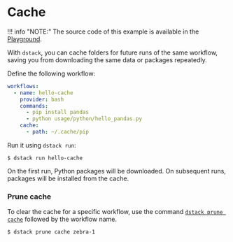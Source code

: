 # Cache

!!! info "NOTE:"
    The source code of this example is available in the <a href="https://github.com/dstackai/dstack-playground#readme" target="__blank">Playground</a>.

With `dstack`, you can cache folders for future runs of the same workflow, saving you from downloading the same data or
packages repeatedly.

Define the following workflow:

<div editor-title=".dstack/workflows/cache.yaml"> 

```yaml
workflows:
  - name: hello-cache
    provider: bash
    commands:
      - pip install pandas
      - python usage/python/hello_pandas.py
    cache:
      - path: ~/.cache/pip
```

</div>

Run it using `dstack run`:

<div class="termy">

```shell
$ dstack run hello-cache
```

</div>

On the first run, Python packages will be downloaded. On subsequent runs, packages will be installed from the cache.

### Prune cache

To clear the cache for a specific workflow, use the command
[`dstack prune cache`](../reference/cli/prune.md) followed by the workflow name.

<div class="termy">

```shell
$ dstack prune cache zebra-1
```

</div>